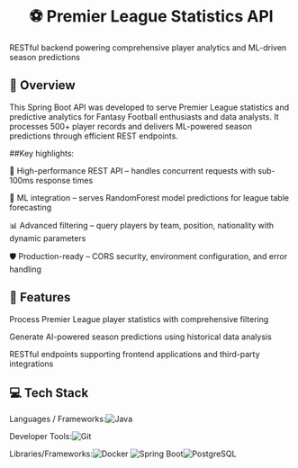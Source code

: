 <h1 align="center"> ⚽ Premier League Statistics API</h1>
RESTful backend powering comprehensive player analytics and ML-driven season predictions

## 📖 Overview
This Spring Boot API was developed to serve Premier League statistics and predictive analytics for Fantasy Football enthusiasts and data analysts. It processes 500+ player records and delivers ML-powered season predictions through efficient REST endpoints. 

##Key highlights:

🚀 High-performance REST API – handles concurrent requests with sub-100ms response times

🤖 ML integration – serves RandomForest model predictions for league table forecasting

📊 Advanced filtering – query players by team, position, nationality with dynamic parameters

🛡️ Production-ready – CORS security, environment configuration, and error handling

## 🚀 Features

Process Premier League player statistics with comprehensive filtering

Generate AI-powered season predictions using historical data analysis

RESTful endpoints supporting frontend applications and third-party integrations


## 💻 Tech Stack
Languages / Frameworks:![Java](https://img.shields.io/badge/java-%23ED8B00.svg?style=for-the-badge&logo=java&logoColor=white) 

Developer Tools:![Git](https://img.shields.io/badge/git-%23F05033.svg?style=for-the-badge&logo=git&logoColor=white)


Libraries/Frameworks:![Docker](https://img.shields.io/badge/docker-%230db7ed.svg?style=for-the-badge&logo=docker&logoColor=white) ![Spring Boot](https://img.shields.io/badge/Spring_Boot-F2F4F9?style=for-the-badge&logo=spring-boot)![PostgreSQL](https://img.shields.io/badge/PostgreSQL-316192?style=for-the-badge&logo=postgresql&logoColor=white) 

